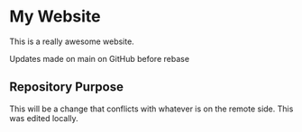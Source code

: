 # My Website 

This is a really awesome website.

Updates made on main on GitHub before rebase 

## Repository Purpose 

This will be a change that conflicts
with whatever is on the remote side.
This was edited locally.